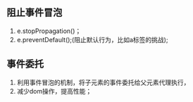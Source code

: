 ## 阻止事件冒泡
1. e.stopPropagation()；
2. e.preventDefault();(阻止默认行为，比如a标签的挑战);

## 事件委托
1. 利用事件冒泡的机制，将子元素的事件委托给父元素代理执行，
2. 减少dom操作，提高性能；
